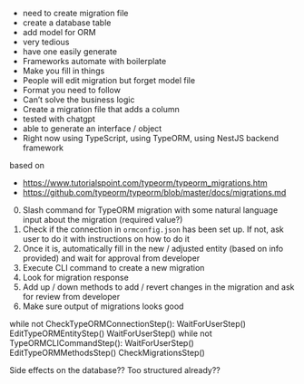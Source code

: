 - need to create migration file
- create a database table
- add model for ORM
- very tedious
- have one easily generate
- Frameworks automate with boilerplate
- Make you fill in things
- People will edit migration but forget model file
- Format you need to follow
- Can’t solve the business logic
- Create a migration file that adds a column
- tested with chatgpt
- able to generate an interface / object
- Right now using TypeScript, using TypeORM, using NestJS backend framework

based on 
- https://www.tutorialspoint.com/typeorm/typeorm_migrations.htm
- https://github.com/typeorm/typeorm/blob/master/docs/migrations.md

0. Slash command for TypeORM migration with some natural language input about the migration (required value?)
1. Check if the connection in `ormconfig.json` has been set up. If not, ask user to do it with instructions on how to do it
2. Once it is, automatically fill in the new / adjusted entity (based on info provided) and wait for approval from developer
3. Execute CLI command to create a new migration
4. Look for migration response
5. Add up / down methods to add / revert changes in the migration and ask for review from developer
6. Make sure output of migrations looks good

while not CheckTypeORMConnectionStep():
  WaitForUserStep()
EditTypeORMEntityStep()
WaitForUserStep()
while not TypeORMCLICommandStep():
  WaitForUserStep()
EditTypeORMMethodsStep()
CheckMigrationsStep()

Side effects on the database??
Too structured already??